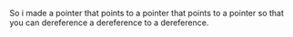 So i made a pointer that points to a pointer that points to a pointer so that you can dereference a dereference to a dereference.
